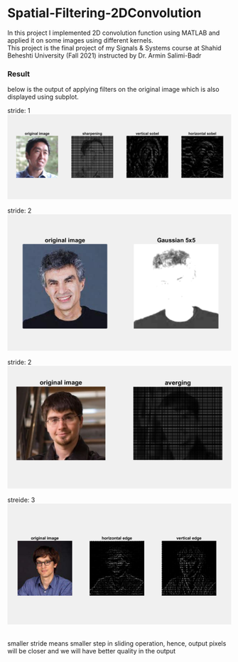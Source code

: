 # Spatial-Filtering-2DConvolution
In this project I implemented 2D convolution function using MATLAB and applied it on some images using different kernels. <br/>
This project is the final project of my Signals & Systems course at Shahid Beheshti University (Fall 2021) instructed by Dr. Armin Salimi-Badr

### Result
below is the output of applying filters on the original image which is also displayed using subplot.

stride: 1
![sharpening and sobels](https://github.com/mehrshad-sdtn/Spatial-Filtering-2DConvolution/blob/master/output-images/Andrew.png)

stride: 2
![gaussian 5x5](https://github.com/mehrshad-sdtn/Spatial-Filtering-2DConvolution/blob/master/output-images/Bengio.png)

stride: 2
![averaging filter](https://github.com/mehrshad-sdtn/Spatial-Filtering-2DConvolution/blob/master/output-images/Goodfellow.png)

streide: 3
![horizontal & vertical edge](https://github.com/mehrshad-sdtn/Spatial-Filtering-2DConvolution/blob/master/output-images/Leskovec.png)
 
 
 <br/>
 smaller stride means smaller step in sliding operation, hence, output pixels will be closer and we will have better quality in the output
